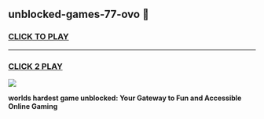 
## unblocked-games-77-ovo 👋
<h3>
<a href="https://premium.freeplayer.one?title=unblocked-games-77-ovo&ref=14F">CLICK TO PLAY</a></h3>
<hr>

<h3>
<a href="https://premium.freeplayer.one?title=unblocked-games-77-ovo&ref=14F">CLICK 2 PLAY</a>
  
</h3>

<a href="https://premium.freeplayer.one?title=unblocked-games-77-ovo&ref=12F/"><img src="https://clearcache.store/games.png"></a>


**worlds hardest game unblocked: Your Gateway to Fun and Accessible Online Gaming**
